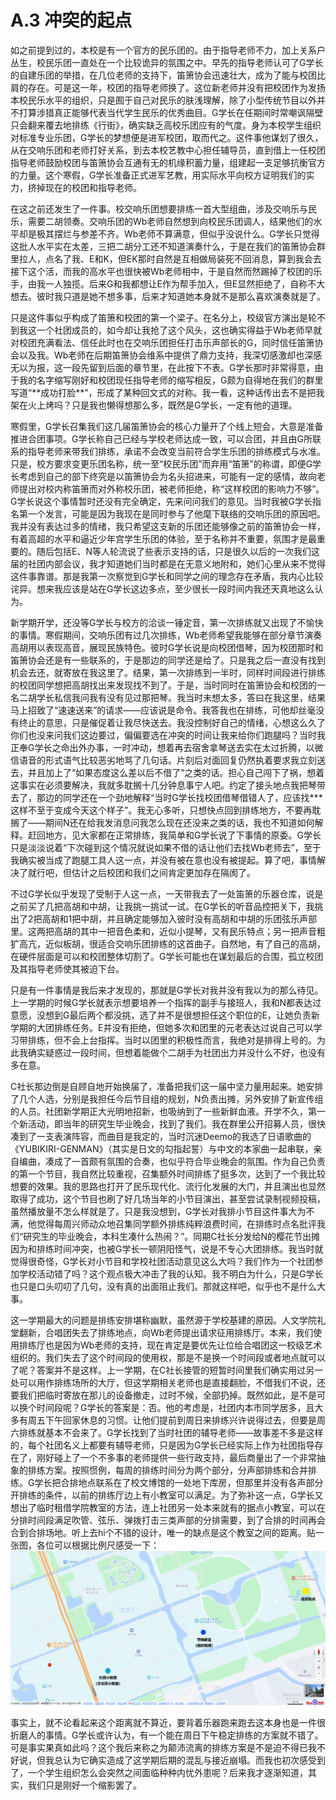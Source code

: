 # A.3 冲突的起点

如之前提到过的，本校是有一个官方的民乐团的。由于指导老师不力，加上关系户丛生，校民乐团一直处在一个比较诡异的氛围之中。早先的指导老师认可了G学长的自建乐团的举措，在几位老师的支持下，笛箫协会迅速壮大，成为了能与校团比肩的存在。可是这一年，校团的指导老师换了。这位新老师并没有把校团作为发扬本校民乐水平的组织，只是囿于自己对民乐的肤浅理解，除了小型传统节目以外并不打算涉猎真正能够代表当代学生民乐的优秀曲目。G学长在任期间时常嘲讽隔壁只会翻来覆去地排练《行街》，确实缺乏高校乐团应有的气度。身为本校学生组织对标准专业乐团，G学长的梦想便是进军校团，取而代之。这件事他谋划了很久，从在交响乐团和老师打好关系，到去本校艺教中心担任辅导员，直到借上一任校团指导老师鼓励校团与笛箫协会互通有无的机缘积蓄力量，组建起一支足够抗衡官方的力量。这个寒假，G学长准备正式进军艺教，用实际水平向校方证明我们的实力，挤掉现在的校团和指导老师。

在这之前还发生了一件事。校交响乐团想要排练一首大型组曲，涉及交响乐与民乐，需要二胡领奏。交响乐团的Wb老师自然想到向校民乐团调人，结果他们的水平却是极其摆烂与参差不齐。Wb老师不算满意，但似乎没说什么。G学长只觉得这批人水平实在太差，三把二胡分工还不知道演奏什么，于是在我们的笛箫协会群里拉人，点名了我、E和K，但EK那时自然是互相做局装死不回消息，算到我会去接下这个活，而我的高水平也很快被Wb老师相中，于是自然而然踢掉了校团的乐手，由我一人独揽。后来G和我都想让E作为帮手加入，但E显然拒绝了，自称不大想去。彼时我只道是她不想多事，后来才知道她本身就不是那么喜欢演奏就是了。

只是这件事似乎构成了笛箫和校团的第一个梁子。在名分上，校级官方演出是轮不到我这一个社团成员的，如今却让我抢了这个风头，这也确实得益于Wb老师早就对校团充满看法、信任此时也在交响乐团担任打击乐声部长的G，同时信任笛箫协会以及我。Wb老师在后期笛箫协会维系中提供了鼎力支持，我深切感激却也深感无以为报，这一段先留到后面的章节里，在此按下不表。G学长那时非常得意，由于我的名字缩写刚好和校团现任指导老师的缩写相反，G颇为自得地在我们的群里写道“\*\*成功打脸\*\*”，形成了某种回文式的对称。我一看，这种话传出去不是把我架在火上烤吗？只是我也懒得想那么多，既然是G学长，一定有他的道理。

寒假里，G学长召集我们这几届笛箫协会的核心力量开了个线上短会，大意是准备推进合团事项。G学长称自己已经与学校老师达成一致，可以合团，并且由G所联系的指导老师来带我们排练，承诺不会改变当前符合学生乐团的排练模式与水准。只是，校方要求变更乐团名称，统一至“校民乐团”而弃用“笛箫”的称谓，即便G学长考虑到自己的部下终究是以笛箫协会为名头招进来，可能有一定的感情，故向老师提出对校内称笛箫而对外称校乐团，被老师拒绝，称“这样校团的影响力不够”。G学长说这个事情暂时还没有完全确定，先来问问我们的意见。当时我被G学长指名第一个发言，可能是因为我现在是同时参与了他麾下联络的交响乐团的原因吧。我并没有表达过多的情绪，我只希望这支新的乐团还能够像之前的笛箫协会一样，有着高超的水平和逼近少年宫学生乐团的体验，至于名称并不重要，氛围才是最重要的。随后包括E、N等人轮流说了些表示支持的话，只是很久以后的一次我们这届的社团内部会议，我才知道她们当时都是在无意义地附和，她们心里从来不觉得这件事靠谱。那是我第一次察觉到G学长和同学之间的理念存在矛盾，我内心比较诧异。想来我应该是站在G学长这边多点，至少很长一段时间内我还天真地这么认为。

新学期开学，还没等G学长与校方的洽谈一锤定音，第一次排练就又出现了不愉快的事情。寒假期间，交响乐团有过几次排练，Wb老师希望我能够在部分章节演奏高胡用以表现高音，展现民族特色。彼时G学长说是向校团借琴，因为校团那时和笛箫协会还是有一些联系的，于是那边的同学还是给了。只是我之后一直没有找到机会去还，就寄放在我这里了。结果，第一次排练到一半时，同样时间段进行排练的校团同学想把高胡找出来发现找不到了。于是，当时同时在笛箫协会和校团的一名二胡学长私信我问我有没有见过那把琴。我当时未想太多，答曰在我这里，结果马上招致了“速速送来”的请求——应该说是命令。我答我也在排练，可他却丝毫没有终止的意思，只是催促着让我尽快送去。我没控制好自己的情绪，心想这么久了你们也没来问我们这边要过，偏偏要选在冲突的时间让我来给你们跑腿吗？当时我正奉G学长之命出外办事，一时冲动，想着再去宿舍拿琴送去实在太过折腾，以微信语音的形式语气比较恶劣地骂了几句话。片刻后对面回复仍然执着要求我立刻送去，并且加上了“如果态度这么差以后不借了”之类的话。担心自己闯下了祸，想着这事实在必须要解决，我就多耽搁十几分钟息事宁人吧。约定了接头地点我把琴带去了，那边的同学还在一个劲地解释“当时G学长找校团借琴借错人了，应该找\*\*\*这样不至于变成今天这个样子”。我无心多听，只想快点回到排练地方，不要再耽搁了——期间N还在给我发消息问我怎么现在还没来之类的话，我也不知道如何解释。赶回地方，见大家都在正常排练，我简单和G学长说了下事情的原委。G学长只是淡淡说着“下次碰到这个情况就说如果不借的话让他们去找Wb老师去”，至于我确实被当成了跑腿工具人这一点，并没有被在意也没有被提起。算了吧，事情解决了就行吧，但估计之后校团和我们之间肯定更加存在隔阂了。

不过G学长似乎发现了受制于人这一点，一天带我去了一处笛箫的乐器仓库，说是之前买了几把高胡和中胡，让我挑一挑试一试。在G学长的听音品控把关下，我挑出了2把高胡和1把中胡，并且确定能够加入彼时没有高胡和中胡的乐团弦乐声部里。这两把高胡的其中一把音色柔和，近似小提琴，又有民乐特点；另一把声音粗犷高亢，近似板胡，很适合交响乐团排练的这首曲子。自然地，有了自己的高胡，在硬件层面是可以和校团整体切割了。G学长可能也在谋划最后的合围，孤立校团及其指导老师使其被迫下台。

只是有一件事情是我后来才发现的，那就是G学长对我并没有我以为的那么待见。上一学期的时候G学长就表示想要培养一个指挥的副手与接班人，我和N都表达过意愿，没想到G最后两个都没挑，选了并不是很想担任这个职位的E，让她负责新学期的大团排练任务。E并没有拒绝，但她多次和团里的元老表达过说自己可以学习带排练，但不会上台指挥。当时以团里的积极性而言，我绝对是排得上号的。为此我确实疑惑过一段时间，但想着能做个二胡手为社团出力并没什么不好，也没有多在意。

C社长那边倒是自顾自地开始换届了，准备把我们这一届中坚力量用起来。她安排了几个人选，分别是我担任今后节目组的规划，N负责出摊，另外安排了新宣传组的人员。社团新学期正大光明地招新，也吸纳到了一些新鲜血液。开学不久，第一个新活动，即当年的研究生毕业晚会，找到了我们。我在群里公开招募人员，很快凑到了一支表演阵容，而曲目是我定的，当时沉迷Deemo的我选了日语歌曲的《YUBIKIRI-GENMAN》（其实是日文的勾指起誓）与中文的本家曲一起串联，亲自编曲，凑成了一首颇有氛围的合奏，也似乎符合毕业晚会的氛围。作为自己负责的第一个节目，我自然比较重视，召集额外时间排练了挺多次，达到了一个我比较想要的效果。我的思路也打开了民乐现代化、流行化发展的大门，并且演出也显然取得了成功，这个节目也刷了好几场当年的小节目演出，甚至尝试录制视频投稿，虽然播放量不怎么样就是了。只是我没想到，G学长对我排小节目这件事大为不满，他觉得每周兴师动众地召集同学额外排练纯粹浪费时间，在排练时点名批评我们“研究生的毕业晚会，本科生凑什么热闹？”。同期C社长分发给N的樱花节出摊因为和排练时间冲突，也被G学长一顿阴阳怪气，说是不专心大团排练。我当时就觉得很奇怪，G学长对小节目和学校社团活动意见这么大吗？我们作为一个社团参加学校活动错了吗？这个观点极大冲击了我的认知。我不明白为什么，只是G学长也只是口头叨叨了几句，没有真的出面阻止我们。那就这样吧，似乎也不是什么大事。

这一学期最大的问题是排练安排堪称幽默，虽然源于学校基建的原因。人文学院礼堂翻新，合唱团失去了排练地点，向Wb老师提出请求征用排练厅。本来，我们使用排练厅也是因为Wb老师的支持，现在肯定是要优先让位给合唱团这一校级艺术组织的。我们失去了这个时间段的使用权，那是不是换一个时间段或者地点就可以了呢？答案并不是这样。上一学期，在C社长接管的短暂时间里我们确实用过另一处可以用作排练场所的大厅，但这学期相关老师也是直接翻脸，不借我们不说，还要我们把临时寄放在那儿的设备撤走，过时不候，全部扔掉。既然如此，是不是可以换个时间段呢？G学长的答案是：否。他的考虑是，社团内本市同学居多，且大多有周五下午回家休息的习惯。让他们提前到周日来排练兴许说得过去，但要是周六排练就基本不会来了。G学长找到了当时社团的辅导老师——故事差不多是这样的，每个社团名义上都要有辅导老师，只是因为G学长已经实际上作为社团指导存在了，刚好碰上了一个不多事的老师提供一些行政支持，最后商量出了一个非常抽象的排练方案。按照惯例，每周的排练时间分为两个部分，分声部排练和合并排练。G学长把合排地点联系在了校文博馆的一处地下库房，但那里并没有各声部分开排练的条件，以前的排练厅边上有小教室可以满足。为了弥补这一点，G学长又想出了临时租借学院教室的方法，连上社团另一处本来就有的据点小教室，可以在分排时间段满足吹管、弦乐、弹拨打击三类声部的分排需要，到了合排的时间再会合到合排场地。听上去hi个不错的设计，唯一的缺点是这个教室之间的距离。贴一张图，各位可以根据比例尺感受一下：
![](./figs/A-3-1.png)

事实上，就不论看起来这个距离就不算近，要背着乐器跑来跑去这本身也是一件很折磨人的事情。G学长或许认为，有一个能在周日下午稳定排练的方案就不错了。可是事实果真如此吗？这个我后来称之为颠沛流离的排练方案是不是迫不得已我不好说，但我总认为它确实造成了这学期后期的混乱与接近崩塌。而我也初次感受到了，一个学生组织怎么会突然之间面临种种内忧外患呢？后来我才逐渐知道，其实，我们只是刚好一个缩影罢了。